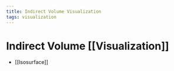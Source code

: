 ```yaml
---
title: Indirect Volume Visualization
tags: visualization
---
```


# Indirect Volume [[Visualization]]
- [[Isosurface]]








